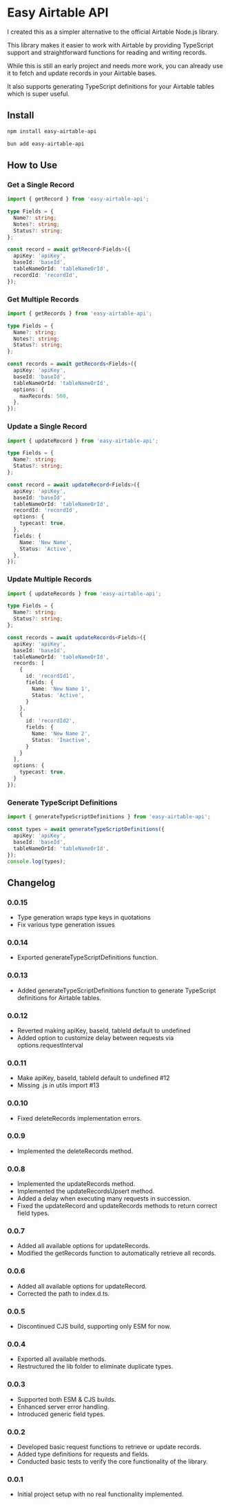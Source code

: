 # Easy Airtable API

I created this as a simpler alternative to the official Airtable Node.js library.

This library makes it easier to work with Airtable by providing TypeScript support and straightforward functions for reading and writing records.

While this is still an early project and needs more work, you can already use it to fetch and update records in your Airtable bases.

It also supports generating TypeScript definitions for your Airtable tables which is super useful.

## Install

```bash
npm install easy-airtable-api
```

```bash
bun add easy-airtable-api
```

## How to Use

### Get a Single Record

```ts
import { getRecord } from 'easy-airtable-api';

type Fields = {
  Name?: string;
  Notes?: string;
  Status?: string;
};

const record = await getRecord<Fields>({
  apiKey: 'apiKey',
  baseId: 'baseId',
  tableNameOrId: 'tableNameOrId',
  recordId: 'recordId',
});
```

### Get Multiple Records

```ts
import { getRecords } from 'easy-airtable-api';

type Fields = {
  Name?: string;
  Notes?: string;
  Status?: string;
};

const records = await getRecords<Fields>({
  apiKey: 'apiKey',
  baseId: 'baseId',
  tableNameOrId: 'tableNameOrId',
  options: {
    maxRecords: 500,
  },
});
```

### Update a Single Record

```ts
import { updateRecord } from 'easy-airtable-api';

type Fields = {
  Name?: string;
  Status?: string;
};

const record = await updateRecord<Fields>({
  apiKey: 'apiKey',
  baseId: 'baseId',
  tableNameOrId: 'tableNameOrId',
  recordId: 'recordId',
  options: {
    typecast: true,
  },
  fields: {
    Name: 'New Name',
    Status: 'Active',
  },
});
```

### Update Multiple Records

```ts
import { updateRecords } from 'easy-airtable-api';

type Fields = {
  Name?: string;
  Status?: string;
};

const records = await updateRecords<Fields>({
  apiKey: 'apiKey',
  baseId: 'baseId',
  tableNameOrId: 'tableNameOrId',
  records: [
    {
      id: 'recordId1',
      fields: {
        Name: 'New Name 1',
        Status: 'Active',
      }
    },
    {
      id: 'recordId2',
      fields: {
        Name: 'New Name 2',
        Status: 'Inactive',
      }
    }
  ],
  options: {
    typecast: true,
  }
});
```

### Generate TypeScript Definitions

```ts
import { generateTypeScriptDefinitions } from 'easy-airtable-api';

const types = await generateTypeScriptDefinitions({
  apiKey: 'apiKey',
  baseId: 'baseId',
  tableNameOrId: 'tableNameOrId',
});
console.log(types);
```

## Changelog

### 0.0.15

- Type generation wraps type keys in quotations
- Fix various type generation issues

### 0.0.14

- Exported generateTypeScriptDefinitions function.

### 0.0.13

- Added generateTypeScriptDefinitions function to generate TypeScript definitions for Airtable tables.

### 0.0.12

- Reverted making apiKey, baseId, tableId default to undefined
- Added option to customize delay between requests via options.requestInterval

### 0.0.11

- Make apiKey, baseId, tableId default to undefined #12
- Missing .js in utils import #13

### 0.0.10

- Fixed deleteRecords implementation errors.

### 0.0.9

- Implemented the deleteRecords method.

### 0.0.8

- Implemented the updateRecords method.
- Implemented the updateRecordsUpsert method.
- Added a delay when executing many requests in succession.
- Fixed the updateRecord and updateRecords methods to return correct field types.

### 0.0.7

- Added all available options for updateRecords.
- Modified the getRecords function to automatically retrieve all records.

### 0.0.6

- Added all available options for updateRecord.
- Corrected the path to index.d.ts.

### 0.0.5

- Discontinued CJS build, supporting only ESM for now.

### 0.0.4

- Exported all available methods.
- Restructured the lib folder to eliminate duplicate types.

### 0.0.3

- Supported both ESM & CJS builds.
- Enhanced server error handling.
- Introduced generic field types.

### 0.0.2

- Developed basic request functions to retrieve or update records.
- Added type definitions for requests and fields.
- Conducted basic tests to verify the core functionality of the library.

### 0.0.1

- Initial project setup with no real functionality implemented.
